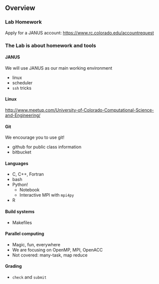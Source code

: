 ## Overview

### Lab Homework

Apply for a JANUS account: https://www.rc.colorado.edu/accountrequest

### The Lab is about homework and tools

#### JANUS

We will use JANUS as our main working environment

- linux
- scheduler
- `ssh` tricks

#### Linux

http://www.meetup.com/University-of-Colorado-Computational-Science-and-Engineering/

#### Git

We encourage you to use git!
- github for public class information
- bitbucket

#### Languages

- C, C++, Fortran
- bash
- Python!
  - Notebook
  - Interactive MPI with `mpi4py`
- R

#### Build systems

- Makefiles

#### Parallel computing

- Magic, fun, everywhere
- We are focusing on OpenMP, MPI, OpenACC
- Not covered: many-task, map reduce

#### Grading

- `check` and `submit`



